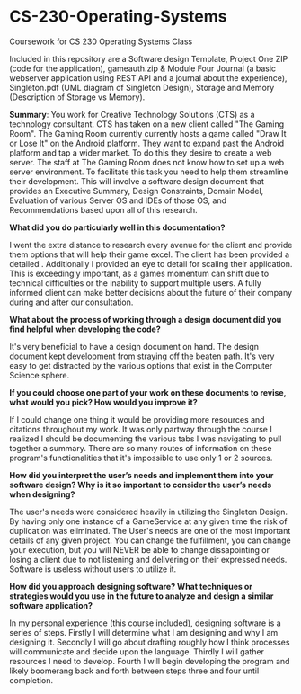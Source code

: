 # CS-230-Operating-Systems
Coursework for CS 230 Operating Systems Class

Included in this repository are a Software design Template, Project One ZIP (code for the application), gameauth.zip & Module Four Journal (a basic webserver application using REST API and a journal about the experience), Singleton.pdf (UML diagram of Singleton Design), Storage and Memory (Description of Storage vs Memory).


<b>Summary</b>: You work for Creative Technology Solutions (CTS) as a technology consultant. CTS has taken on a new client called "The Gaming Room". The Gaming Room currently currently hosts a game called "Draw It or Lose It" on the Android platform. They want to expand past the Android platform and tap a wider market. To do this they desire to create a web server.  The staff at The Gaming Room does not know how to set up a web server environment. To facilitate this task you need to help them streamline their development. This will involve a software design document that provides an Executive Summary, Design Constraints, Domain Model, Evaluation of various Server OS and IDEs of those OS, and Recommendations based upon all of this research. 

<b> What did you do particularly well in this documentation? </b>

I went the extra distance to research every avenue for the client and provide them options that will help their game excel. The client has been provided a detailed . Additionally I provided an eye to detail for scaling their application. This is exceedingly important, as a games momentum can shift due to technical difficulties or the inability to support multiple users. A fully informed client can make better decisions about the future of their company during and after our consultation. 

<b>What about the process of working through a design document did you find helpful when developing the code?</b>

It's very beneficial to have a design document on hand. The design document kept development from straying off the beaten path. It's very easy to get distracted by the various options that exist in the Computer Science sphere. 

<b>If you could choose one part of your work on these documents to revise, what would you pick? How would you improve it?</b>

If I could change one thing it would be providing more resources and citations throughout my work. It was only partway through the course I realized I should be documenting the various tabs I was navigating to pull together a summary. There are so many routes of information on these program's functionalities that it's impossible to use only 1 or 2 sources. 

<b>How did you interpret the user’s needs and implement them into your software design? Why is it so important to consider the user’s needs when designing?</b>

The user's needs were considered heavily in utilizing the Singleton Design. By having only one instance of a GameService at any given time the risk of duplication was eliminated. The User's needs are one of the most important details of any given project. You can change the fulfillment, you can change your execution, but you will NEVER be able to change dissapointing or losing a client due to not listening and delivering on their expressed needs. Software is useless without users to utilize it. 

<b>How did you approach designing software? What techniques or strategies would you use in the future to analyze and design a similar software application?</b>

In my personal experience (this course included), designing software is a series of steps. Firstly I will determine what I am designing and why I am designing it. Secondly I will go about drafting roughly how I think processes will communicate and decide upon the language. Thirdly I will gather resources I need to develop. Fourth I will begin developing the program and likely boomerang back and forth between steps three and four until completion. 
